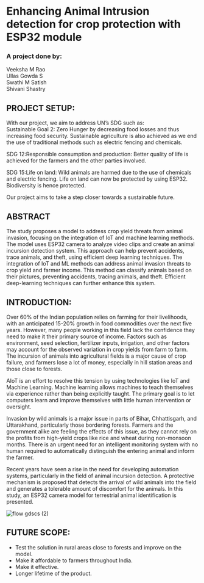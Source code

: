 ﻿# Enhancing Animal Intrusion detection for crop protection with ESP32 module

### A project done by: <br>
Veeksha M Rao <br>
Ullas Gowda S <br>
Swathi M Satish <br>
Shivani Shastry <br>


## PROJECT SETUP:
With our project, we aim to address UN’s SDG such as: <br>
Sustainable Goal 2: Zero Hunger by decreasing food losses and thus increasing food security. Sustainable agriculture is also achieved as we end the use of traditional methods such as electric fencing and chemicals. <br>


SDG 12:Responsible consumption and production: Better quality of life is achieved for the farmers and the other parties involved. <br>


SDG 15:Life on land: 
Wild animals are harmed due to the use of chemicals and electric fencing. Life on land can now be protected by using ESP32. Biodiversity is hence protected. <br>


Our project aims to take a step closer towards a sustainable future.<br>



## ABSTRACT
The study proposes a model to address crop yield threats from animal invasion, focusing on the integration of IoT and machine learning methods. The model uses ESP32 camera  to analyze video clips and create an animal incursion detection system. This approach can help prevent accidents, trace animals, and theft, using efficient deep learning techniques. The integration of IoT and ML methods can address animal invasion threats to crop yield and farmer income. This method can classify animals based on their pictures, preventing accidents, tracing animals, and theft. Efficient deep-learning techniques can further enhance this system.<br>




## INTRODUCTION: 
  Over 60% of the Indian population relies on farming for their livelihoods, with an anticipated 15-20% growth in food commodities over the next five years. However, many people working in this field lack the confidence they need to make it their primary source of income. Factors such as environment, seed selection, fertilizer inputs, irrigation, and other factors may account for the observed variation in crop yields from farm to farm. The incursion of animals into agricultural fields is a major cause of crop failure, and farmers lose a lot of money, especially in hill station areas and those close to forests.<br>
  
  AIoT is an effort to resolve this tension by using technologies like IoT and Machine Learning. Machine learning allows machines to teach themselves via experience rather than being explicitly taught. The primary goal is to let computers learn and improve themselves with little human intervention or oversight. <br>
  
  Invasion by wild animals is a major issue in parts of Bihar, Chhattisgarh, and Uttarakhand, particularly those bordering forests. Farmers and the government alike are feeling the effects of this issue, as they cannot rely on the profits from high-yield crops like rice and wheat during non-monsoon months. There is an urgent need for an intelligent monitoring system with no human required to automatically distinguish the entering animal and inform the farmer. <br>
  
  Recent years have seen a rise in the need for developing automation systems, particularly in the field of animal incursion detection. A protective mechanism is proposed that detects the arrival of wild animals into the field and generates a tolerable amount of discomfort for the animals. In this study, an ESP32 camera model for terrestrial animal identification is presented.


![flow gdscs (2)](https://github.com/Ullasgs/GDSC-SOL-24/assets/118278305/989f35da-eae1-41da-9fa8-735e0146016d#center)

  

## FUTURE SCOPE:
* Test the solution in rural areas close to forests and improve on the model.
* Make it affordable to farmers throughout India.
* Make it effective.
* Longer lifetime of the product.
